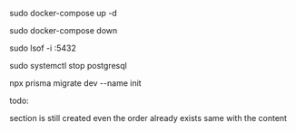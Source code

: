 sudo docker-compose up -d

sudo docker-compose down

sudo lsof -i :5432

sudo systemctl stop postgresql

npx prisma migrate dev --name init


todo:

section is still created even the order already exists
same with the content
